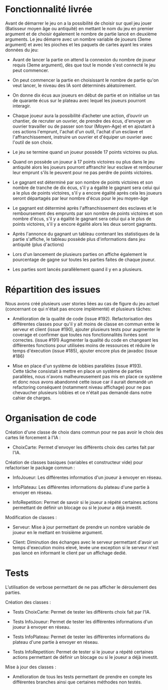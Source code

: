 # Fonctionnalité livrée
 Avant de démarrer le jeu on a la possibilité de choisir sur quel jeu jouer (Batisseur moyen âge ou antiquité) en mettant le nom du jeu en premier argument et de choisir également le nombre de partie lancé en deuxième arguments.
 Le jeu démarre avec un nombre variable de joueurs (3eme argument) et avec les pioches et les paquets de cartes ayant les vraies données du jeu:
 
* Avant de lancer la partie on attend la connexion du nombre de joueur requis (3eme argument), dès que tout le monde s'est connecté le jeu peut commencer.

* On peut commencer la partie en choisissant le nombre de partie qu'on veut lancer, le niveau des IA sont déterminés aléatoirement.

* On donne dix écus aux joueurs en début de partie et on initialise un tas de quarante écus sur le plateau avec lequel les joueurs pourront interagir.

* Chaque joueur aura la possibilité d’acheter une action, d’ouvrir un chantier, de recruter un ouvrier, de prendre des écus, d'envoyer un ouvrier travailler ou de passer son tour (Moyen-Age) et en ajoutant à ces actions l'emprunt, l'achat d'un outil, l'achat d'un esclave et l'affranchissement, instruire un ouvrier et d'équiper un ouvrier avec l'outil de son choix.

* Le jeu se termine quand un joueur possède 17 points victoires ou plus.

* Quand on possède un joueur à 17 points victoires ou plus dans le jeu antiquité alors les joueurs pourront affranchir leur esclave et rembourser leur emprunt s'ils le peuvent pour ne pas perdre de points victoires.

* Le gagnant est déterminé par son nombre de points victoires et son nombre de tranche de dix écus, s'il y a égalité le gagnant sera celui qui a le plus de points victoires, s'il y a encore égalité après cela les joueurs seront départagés par leur nombre d'écus pour le jeu moyen-âge

* Le gagnant est déterminé après l'affranchissement des esclaves et le remboursement des emprunts par son nombre de points victoires et son nombre d'écus, s'il y a égalité le gagnant sera celui qui a le plus de points victoires, s'il y a encore égalité alors les deux seront gagnants.

* Après l'annonce du gagnant un tableau contenant les statistiques de la partie s'affiche, le tableau possède plus d'informations dans jeu antiquité (plus d'actions)

* Lors d'un lancement de plusieurs parties on affiche également le pourcentage de gagne sur toutes les parties faites de chaque joueur.

* Les parties sont lancés parallèlement quand il y en a plusieurs.

# Répartition des issues
Nous avons créé plusieurs user stories liées au cas de figure du jeu actuel (concernant ce qui n'était pas encore implémenté) et plusieurs tâches:

* Amélioration de la qualité de code (issue #192).
Refactorisation des différentes classes pour qu'il y ait moins de classe en commun entre le serveur et client (issue #190), ajouter plusieurs tests pour augmenter le coverage et confirmer que toutes nos fonctionnalités livrées sont correctes. (issue #191)
Augmenter la qualité du code en changeant les différentes fonctions pour utilisées moins de ressources et réduire le temps d'éxecution (issue #185), ajouter encore plus de javadoc (issue #186)

* Mise en place d'un système de lobbies parallèles (issue #193).  
Cette tâche consistait à mettre en place un système de parties parallèles, nous n'avons malheureusement pas mis en place ce système et donc nous avons abandonné cette issue car il aurait demandé un refactoring conséquent (notamment niveau affichage) pour ne pas chevaucher plusieurs lobbies et ce n'était pas demandé dans notre cahier de charges.

# Organisation de code
Création d'une classe de choix dans commun pour ne pas avoir le choix des cartes lié forcement à l'IA :
*	ChoixCarte: Permet d'envoyer les différents choix des cartes fait par l'IA.

Création de classes basiques (variables et constructeur vide) pour refactoriser le package commun : 

*	InfoJoueur: Les différentes informatios d'un joueur à envoyer en réseau.

*	InfoPlateau: Les différentes informations du plateau d'une partie à envoyer en réseau.

*	InfoRepetition: Permet de savoir si le joueur a répété certaines actions permettant de définir un blocage ou si le joueur a déjà investit.

Modification de classes :

*	Serveur: Mise à jour permettant de prendre un nombre variable de joueur en le mettant en troisième argument.

* 	Client: Diminution des échanges avec le serveur permettant d'avoir un temps d'execution moins elevé, levée une exception si le serveur n'est pas lancé en informant le client par un affichage dedié.

# Tests
L’utilisation de verbose permettant de ne pas afficher le déroulement des parties.

Création des classes :
*	Tests ChoixCarte: Permet de tester les différents choix fait par l'IA.

*	Tests InfoJoueur: Permet de tester les différentes informations d'un joueur à envoyer en réseau.

*	Tests InfoPlateau: Permet de tester les différentes informations du plateau d'une partie à envoyer en réseau.

*	Tests InfoRepetition: Permet de tester si le joueur a répété certaines actions permettant de définir un blocage ou si le joueur a déjà investit.

  
Mise à jour des classes :

* 	Amélioration de tous les tests permettant de prendre en compte les différentes branches ainsi que certaines méthodes non testés.















 
